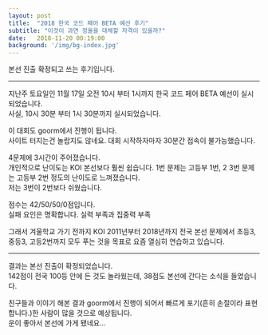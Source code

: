 ```yaml
---
layout: post
title:  "2018 한국 코드 페어 BETA 예선 후기"
subtitle: "이것이 과연 정올을 대체할 자격이 있을까?"
date:   2018-11-20 00:19:00
background: '/img/bg-index.jpg'
---
```


본선 진출 확정되고 쓰는 후기입니다.

<hr>

지난주 토요일인 11월 17일 오전 10시 부터 1시까지 한국 코드 페어 BETA 예선이 실시되었습니다.<br>
사실, 10시 30분 부터 1시 30분까지 실시되었습니다.

이 대회도 goorm에서 진행이 됩니다.<br>
사이트 터지는건 놀랍지도 않네요. 대회 시작하자마자 30분간 접속이 불가능했습니다.<br>

4문제에 3시간이 주어졌습니다.<br>
개인적으로 난이도는 KOI 본선보다 훨씬 쉽습니다. 1번 문제는 고등부 1번, 2 3번 문제는 고등부 2번 정도의 난이도로 느껴졌습니다.<br>
저는 3번이 2번보다 쉬웠습니다.

점수는 42/50/50/0점입니다.<br>
실패 요인은 명확합니다. 실력 부족과 집중력 부족

그래서 겨울학교 가기 전까지 KOI 2011년부터 2018년까지 전국 본선 문제에서 초등3, 중등3, 고등2번까지 모두 푸는 것을 목표로 요즘 열심히 연습하고 있습니다.

<hr>

결과는 본선 진출이 확정되었습니다.<br>
142점이 전국 100등 안에 든 것도 놀라웠는데, 38점도 본선에 간다는 소식을 들었습니다.<br>

친구들과 이야기 해본 결과 goorm에서 진행이 되어서 빠르게 포기(흔히 손절이라 표현합니다.)한 사람이 많을 것으로 예상됩니다.<br>
운이 좋아서 본선에 가게 됐네요...
